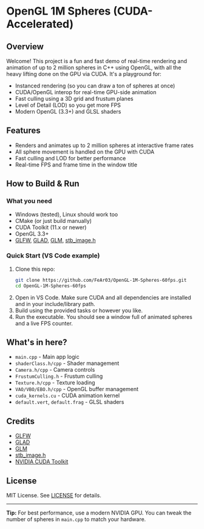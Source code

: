 
# OpenGL 1M Spheres (CUDA-Accelerated)

## Overview
Welcome! This project is a fun and fast demo of real-time rendering and animation of up to 2 million spheres in C++ using OpenGL, with all the heavy lifting done on the GPU via CUDA. It's a playground for:

- Instanced rendering (so you can draw a ton of spheres at once)
- CUDA/OpenGL interop for real-time GPU-side animation
- Fast culling using a 3D grid and frustum planes
- Level of Detail (LOD) so you get more FPS
- Modern OpenGL (3.3+) and GLSL shaders

## Features
- Renders and animates up to 2 million spheres at interactive frame rates
- All sphere movement is handled on the GPU with CUDA
- Fast culling and LOD for better performance
- Real-time FPS and frame time in the window title




## How to Build & Run

### What you need
- Windows (tested), Linux should work too
- CMake (or just build manually)
- CUDA Toolkit (11.x or newer)
- OpenGL 3.3+
- [GLFW](https://www.glfw.org/), [GLAD](https://glad.dav1d.de/), [GLM](https://github.com/g-truc/glm), [stb_image.h](https://github.com/nothings/stb)


### Quick Start (VS Code example)
1. Clone this repo:
   ```sh
   git clone https://github.com/FeAr03/OpenGL-1M-Spheres-60fps.git
   cd OpenGL-1M-Spheres-60fps
   ```
2. Open in VS Code. Make sure CUDA and all dependencies are installed and in your include/library path.
3. Build using the provided tasks or however you like.
4. Run the executable. You should see a window full of animated spheres and a live FPS counter.

## What's in here?
- `main.cpp` - Main app logic
- `shaderClass.h/cpp` - Shader management
- `Camera.h/cpp` - Camera controls
- `FrustumCulling.h` - Frustum culling
- `Texture.h/cpp` - Texture loading
- `VAO/VBO/EBO.h/cpp` - OpenGL buffer management
- `cuda_kernels.cu` - CUDA animation kernel
- `default.vert`, `default.frag` - GLSL shaders

## Credits
- [GLFW](https://www.glfw.org/)
- [GLAD](https://glad.dav1d.de/)
- [GLM](https://github.com/g-truc/glm)
- [stb_image.h](https://github.com/nothings/stb)
- [NVIDIA CUDA Toolkit](https://developer.nvidia.com/cuda-toolkit)

## License
MIT License. See [LICENSE](LICENSE) for details.

---

**Tip:** For best performance, use a modern NVIDIA GPU. You can tweak the number of spheres in `main.cpp` to match your hardware.
